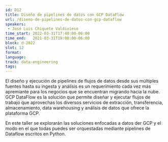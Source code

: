 ```yaml
---
id: D12
title: Diseño de pipelines de datos con GCP DataFlow
url: /diseno-de-pipelines-de-datos-con-gcp-dataflow
speakers:
 - José Luis Chiquete Valdivieso
time_start: 2022-03-31T17:40:00-06:00
time_end:   2021-03-31T19:00:00-06:00
block: d-2022
slot: 12
format: 
language: 
track: data-engineering
tags:
---
```


El diseño y ejecución de pipelines de flujos de datos desde sus múltiples fuentes hasta su ingesta y análisis es un requerimiento cada vez más apremiante para los negocios que se encuentran migrando hacia la nube. GCP DataFlow es la solución que permite diseñar y ejecutar flujos de trabajo que aprovechas los diversos servicios de extracción, transferencia, almacenamiento, data warehousing y análisis de datos que ofrece la plataforma GCP.

En este taller se explorarán las soluciones enfocadas a datos der GCP  y el modo en el que todas puedes ser orquestadas mediante pipelines de Dataflow escritos en Python.
